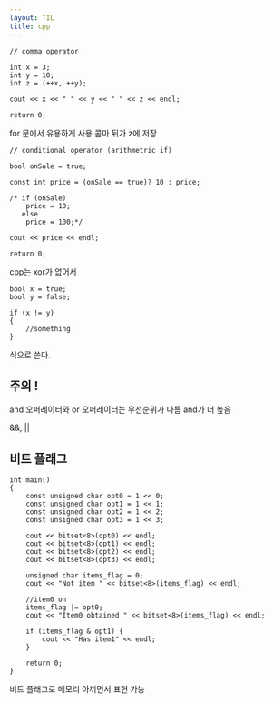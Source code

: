 ```yaml
---
layout: TIL
title: cpp
---
```

```
// comma operator

int x = 3;
int y = 10;
int z = (++x, ++y);

cout << x << " " << y << " " << z << endl;

return 0;
```

for 문에서 유용하게 사용
콤마 뒤가 z에 저장

```
// conditional operator (arithmetric if)

bool onSale = true;

const int price = (onSale == true)? 10 : price;

/* if (onSale)
	price = 10;
   else
    price = 100;*/

cout << price << endl;

return 0;

```

cpp는 xor가 없어서 
```
bool x = true;
bool y = false;

if (x != y)
{
	//something
}
```
식으로 쓴다.

## 주의 !

and 오퍼레이터와 or 오퍼레이터는 우선순위가 다름 and가 더 높음

&&, ||

## 비트 플래그

```
int main()
{
	const unsigned char opt0 = 1 << 0;
	const unsigned char opt1 = 1 << 1;
	const unsigned char opt2 = 1 << 2;
	const unsigned char opt3 = 1 << 3;

	cout << bitset<8>(opt0) << endl;
	cout << bitset<8>(opt1) << endl;
	cout << bitset<8>(opt2) << endl;
	cout << bitset<8>(opt3) << endl;

	unsigned char items_flag = 0;
	cout << "Not item " << bitset<8>(items_flag) << endl;

	//item0 on
	items_flag |= opt0;
	cout << "Item0 obtained " << bitset<8>(items_flag) << endl;

	if (items_flag & opt1) {
		cout << "Has item1" << endl;
	}

	return 0;
}
```

비트 플래그로 메모리 아끼면서 표현 가능